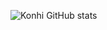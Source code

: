 ![Konhi GitHub stats](https://github-readme-stats.vercel.app/api?username=konhi&hide=stars,commits&show_icons=true&theme=dark)
